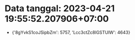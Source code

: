 # Data tanggal: 2023-04-21 19:55:52.207906+07:00

* {'8gYvkS1coJSipbZm': 5757, 'Lcc3ctZc8lGSTUlW': 4643}

